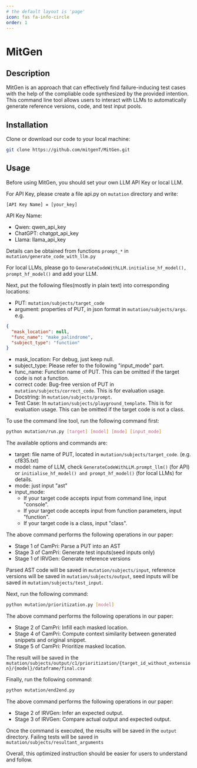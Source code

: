 ```yaml
---
# the default layout is 'page'
icon: fas fa-info-circle
order: 1
---
```


# MitGen

## Description

MitGen is an approach that can effectively find failure-inducing test cases with the help of the compliable code synthesized by the provided intention. This command line tool allows users to interact with LLMs to automatically generate reference versions, code, and test input pools.

## Installation

Clone or download our code to your local machine:

   ```bash
   git clone https://github.com/mitgenT/MitGen.git
   ```

## Usage

Before using MitGen, you should set your own LLM API Key or local LLM.

For API Key, please create a file api.py on `mutation` directory and write:

`[API Key Name] = [your_key]`

API Key Name:
- Qwen: qwen_api_key
- ChatGPT: chatgpt_api_key
- Llama: llama_api_key

Details can be obtained from functions `prompt_*` in `mutation/generate_code_with_llm.py`

For local LLMs, please go to `GenerateCodeWithLLM.initialise_hf_model(), prompt_hf_model()` and add your LLM.

Next, put the following files(mostly in plain text) into corresponding locations:

- PUT: `mutation/subjects/target_code`
- argument: properties of PUT, in json format in `mutation/subjects/args`. e.g.
```json
{
  "mask_location": null,
  "func_name": "make_palindrome",
  "subject_type": "function"
}
```
  - mask_location: For debug, just keep null.
  - subject_type: Please refer to the following "input_mode" part.
  - func_name: Function name of PUT. This can be omitted if the target code is not a function.
- correct code: Bug-free version of PUT in `mutation/subjects/correct_code`. This is for evaluation usage.
- Docstring: In `mutation/subjects/prompt`.
- Test Case: In `mutation/subjects/playground_template`. This is for evaluation usage. This can be omitted if the target
code is not a class.

To use the command line tool, run the following command first:

```bash
python mutation/run.py [target] [model] [mode] [input_mode]
```

The available options and commands are:

- target: file name of PUT, located in `mutation/subjects/target_code`. (e.g. cf835.txt)
- model: name of LLM, check `GenerateCodeWithLLM.prompt_llm()` (for API) or `initialise_hf_model() and prompt_hf_model()`
(for local LLMs) for details.
- mode: just input "ast"
- input_mode:
  - If your target code accepts input from command line, input "console".
  - If your target code accepts input from function parameters, input "function".
  - If your target code is a class, input "class".

The above command performs the following operations in our paper:

- Stage 1 of CamPri: Parse a PUT into an AST
- Stage 3 of CamPri: Generate test inputs(seed inputs only)
- Stage 1 of IRVGen: Generate reference versions

Parsed AST code will be saved in `mutation/subjects/input`, reference versions will be saved in
`mutation/subjects/output`, seed inputs will be saved in `mutation/subjects/test_input`.

Next, run the following command:

```bash
python mutation/prioritization.py [model]
```

The above command performs the following operations in our paper:

- Stage 2 of CamPri: Infill each masked location.
- Stage 4 of CamPri: Compute context similarity between generated snippets and original snippet.
- Stage 5 of CamPri: Prioritize masked location.

The result will be saved in the
`mutation/subjects/output/c1/prioritization/{target_id_without_extension}/{model}/dataframe/final.csv`

Finally, run the following command:

```bash
python mutation/end2end.py
```

The above command performs the following operations in our paper:

- Stage 2 of IRVGen: Infer an expected output.
- Stage 3 of IRVGen: Compare actual output and expected output.

Once the command is executed, the results will be saved in the `output` directory.
Failing tests will be saved in `mutation/subjects/resultant_arguments`

Overall, this optimized instruction should be easier for users to understand and follow.

